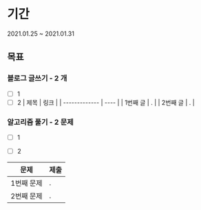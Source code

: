 # 기간
2021.01.25 ~ 2021.01.31

## 목표

### 블로그 글쓰기 - 2 개

- [ ] 1
- [ ] 2
| 제목    | 링크 |
| ------------- | ---- |
| 1번째 글 | .    |
| 2번째 글 | .    |

### 알고리즘 풀기 - 2 문제

- [ ] 1
- [ ] 2


| 문제       | 제출 |
| ------------- | ---- |
| 1번째 문제 | .    |
| 2번째 문제 | .    |


